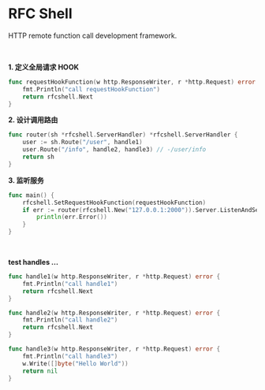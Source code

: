 # RFC Shell
HTTP remote function call development framework.

<br>

**1. 定义全局请求 HOOK**

```go
func requestHookFunction(w http.ResponseWriter, r *http.Request) error {
    fmt.Println("call requestHookFunction")
    return rfcshell.Next
}
```

**2. 设计调用路由**

```go
func router(sh *rfcshell.ServerHandler) *rfcshell.ServerHandler {
    user := sh.Route("/user", handle1)
    user.Route("/info", handle2, handle3) // -/user/info
    return sh
}
```

**3. 监听服务**

```go
func main() {
    rfcshell.SetRequestHookFunction(requestHookFunction)
    if err := router(rfcshell.New("127.0.0.1:2000")).Server.ListenAndServe(); err != nil {
        println(err.Error())
    }
}
```

<br>

**test handles ...**

```go
func handle1(w http.ResponseWriter, r *http.Request) error {
    fmt.Println("call handle1")
    return rfcshell.Next
}

func handle2(w http.ResponseWriter, r *http.Request) error {
    fmt.Println("call handle2")
    return rfcshell.Next
}

func handle3(w http.ResponseWriter, r *http.Request) error {
    fmt.Println("call handle3")
    w.Write([]byte("Hello World"))
    return nil
}
```
